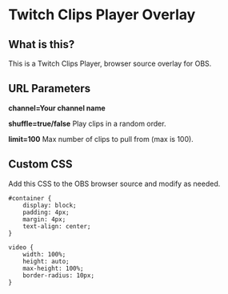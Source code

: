 # Twitch Clips Player Overlay

## What is this?

This is a Twitch Clips Player, browser source overlay for OBS. 

## URL Parameters

**channel=Your channel name** 

**shuffle=true/false**  Play clips in a random order.

**limit=100**  Max number of clips to pull from (max is 100).

## Custom CSS

Add this CSS to the OBS browser source and modify as needed.

```
#container {
    display: block;
    padding: 4px;
    margin: 4px;
    text-align: center;
}

video {
    width: 100%;
    height: auto;
    max-height: 100%;
    border-radius: 10px;
}
```